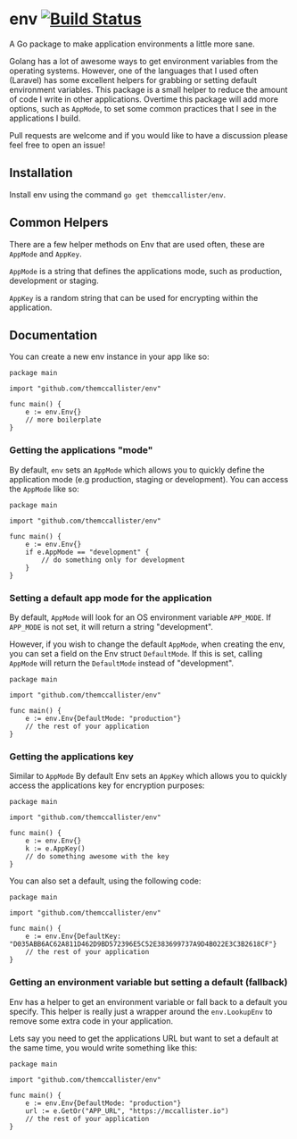 # env [![Build Status](https://travis-ci.org/themccallister/env.svg?branch=master)](https://travis-ci.org/themccallister/env)
A Go package to make application environments a little more sane.

Golang has a lot of awesome ways to get environment variables from the operating systems. However, one of the languages that I used often (Laravel) has some excellent helpers for grabbing or setting default environment variables. This package is a small helper to reduce the amount of code I write in other applications. Overtime this package will add more options, such as `AppMode`, to set some common practices that I see in the applications I build.

Pull requests are welcome and if you would like to have a discussion please feel free to open an issue!

## Installation

Install env using the command `go get themccallister/env`.

## Common Helpers

There are a few helper methods on Env that are used often, these are `AppMode` and `AppKey`.

`AppMode` is a string that defines the applications mode, such as production, development or staging.

`AppKey` is a random string that can be used for encrypting within the application.

## Documentation

You can create a new env instance in your app like so:

    package main

    import "github.com/themccallister/env"

    func main() {
        e := env.Env{}
        // more boilerplate
    }

### Getting the applications "mode"

By default, `env` sets an `AppMode` which allows you to quickly define the application mode (e.g production, staging or development). You can access the `AppMode` like so:

    package main

    import "github.com/themccallister/env"

    func main() {
        e := env.Env{}
        if e.AppMode == "development" {
            // do something only for development
        }
    }

### Setting a default app mode for the application

By default, `AppMode` will look for an OS environment variable `APP_MODE`. If `APP_MODE` is not set, it will return a string "development".

However, if you wish to change the default `AppMode`, when creating the env, you can set a field on the Env struct `DefaultMode`. If this is set, calling `AppMode` will return the `DefaultMode` instead of "development".

    package main

    import "github.com/themccallister/env"

    func main() {
        e := env.Env{DefaultMode: "production"}
        // the rest of your application
    }

### Getting the applications key

Similar to `AppMode` By default Env sets an `AppKey` which allows you to quickly access the applications key for encryption purposes:

    package main

    import "github.com/themccallister/env"

    func main() {
        e := env.Env{}
        k := e.AppKey()
        // do something awesome with the key
    }

You can also set a default, using the following code:

    package main

    import "github.com/themccallister/env"

    func main() {
        e := env.Env{DefaultKey: "D035ABB6AC62A811D462D9BD572396E5C52E383699737A9D4B022E3C3B2618CF"}
        // the rest of your application
    }

### Getting an environment variable but setting a default (fallback)

Env has a helper to get an environment variable or fall back to a default you specify. This helper is really just a wrapper around the `env.LookupEnv` to remove some extra code in your application.

Lets say you need to get the applications URL but want to set a default at the same time, you would write something like this:

    package main

    import "github.com/themccallister/env"

    func main() {
        e := env.Env{DefaultMode: "production"}
        url := e.GetOr("APP_URL", "https://mccallister.io")
        // the rest of your application
    }
